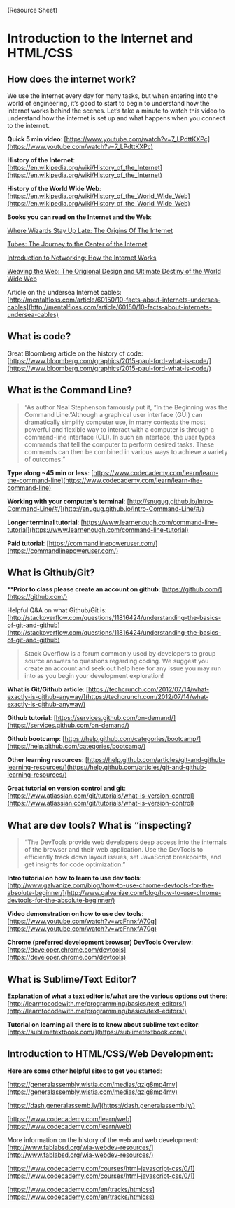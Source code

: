 (Resource Sheet)
# Introduction to the Internet and HTML/CSS

## How does the internet work?

We use the internet every day for many tasks, but when entering into the world of engineering, it’s good to start to begin to understand how the internet works behind the scenes. Let’s take a minute to watch this video to understand how the internet is set up and what happens when you connect to the internet.

**Quick 5 min video**: [https://www.youtube.com/watch?v=7_LPdttKXPc](https://www.youtube.com/watch?v=7_LPdttKXPc)

**History of the Internet**: [https://en.wikipedia.org/wiki/History_of_the_Internet](https://en.wikipedia.org/wiki/History_of_the_Internet)

**History of the World Wide Web**: [https://en.wikipedia.org/wiki/History_of_the_World_Wide_Web](https://en.wikipedia.org/wiki/History_of_the_World_Wide_Web)

**Books you can read on the Internet and the Web**:

[Where Wizards Stay Up Late: The Origins Of The Internet](https://www.amazon.com/Where-Wizards-Stay-Up-Late/dp/0684832674)

[Tubes: The Journey to the Center of the Internet](https://www.amazon.com/Tubes-Journey-Internet-Andrew-Blum/dp/0061994952/ref=sr_1_1?s=books&ie=UTF8&qid=1495285188&sr=1-1&keywords=Tubes+the+journey+to+the+center+of+the+internet)

[Introduction to Networking: How the Internet Works](https://www.amazon.com/Introduction-Networking-How-Internet-Works/dp/1511654945/ref=sr_1_1?s=books&ie=UTF8&qid=1495285241&sr=1-1&keywords=Introduction+to+Networking)

[Weaving the Web: The Origional Design and Ultimate Destiny of the World Wide Web](https://www.amazon.com/Weaving-Web-Original-Ultimate-Destiny/dp/006251587X/ref=sr_1_1?s=books&ie=UTF8&qid=1495285270&sr=1-1&keywords=Weaving+the+web)

Article on the undersea Internet cables: [http://mentalfloss.com/article/60150/10-facts-about-internets-undersea-cables](http://mentalfloss.com/article/60150/10-facts-about-internets-undersea-cables)

## What is code?

Great Bloomberg article on the history of code: [https://www.bloomberg.com/graphics/2015-paul-ford-what-is-code/](https://www.bloomberg.com/graphics/2015-paul-ford-what-is-code/)

## What is the Command Line?

>“As author Neal Stephenson famously put it, “In the Beginning was the Command Line.”Although a graphical user interface (GUI) can dramatically simplify computer use, in many contexts the most powerful and flexible way to interact with a computer is through a command-line interface (CLI). In such an interface, the user types commands that tell the computer to perform desired tasks. These commands can then be combined in various ways to achieve a variety of outcomes.”

**Type along ~45 min or less**: [https://www.codecademy.com/learn/learn-the-command-line](https://www.codecademy.com/learn/learn-the-command-line)

**Working with your computer’s terminal**: [http://snugug.github.io/Intro-Command-Line/#/](http://snugug.github.io/Intro-Command-Line/#/)

**Longer terminal tutorial**: [https://www.learnenough.com/command-line-tutorial](https://www.learnenough.com/command-line-tutorial)

**Paid tutorial**: [https://commandlinepoweruser.com/](https://commandlinepoweruser.com/)

## What is Github/Git?

****Prior to class please create an account on github**: [https://github.com/](https://github.com/)

Helpful Q&A on what Github/Git is: [http://stackoverflow.com/questions/11816424/understanding-the-basics-of-git-and-github](http://stackoverflow.com/questions/11816424/understanding-the-basics-of-git-and-github)

>Stack Overflow is a forum commonly used by developers to group source answers to questions regarding coding. We suggest you create an account and seek out help here for any issue you may run into as you begin your development exploration!

**What is Git/Github article**:
[https://techcrunch.com/2012/07/14/what-exactly-is-github-anyway/](https://techcrunch.com/2012/07/14/what-exactly-is-github-anyway/)

**Github tutorial**:
[https://services.github.com/on-demand/](https://services.github.com/on-demand/)

**Github bootcamp**:
[https://help.github.com/categories/bootcamp/](https://help.github.com/categories/bootcamp/)

**Other learning resources**:
[https://help.github.com/articles/git-and-github-learning-resources/](https://help.github.com/articles/git-and-github-learning-resources/)

**Great tutorial on version control and git**:
[https://www.atlassian.com/git/tutorials/what-is-version-control](https://www.atlassian.com/git/tutorials/what-is-version-control)

## What are dev tools? What is “inspecting?

>“The DevTools provide web developers deep access into the internals of the browser and their web application. Use the DevTools to efficiently track down layout issues, set JavaScript breakpoints, and get insights for code optimization.”

**Intro tutorial on how to learn to use dev tools**:
[http://www.galvanize.com/blog/how-to-use-chrome-devtools-for-the-absolute-beginner/](http://www.galvanize.com/blog/how-to-use-chrome-devtools-for-the-absolute-beginner/)

**Video demonstration on how to use dev tools**:
[https://www.youtube.com/watch?v=wcFnnxfA70g](https://www.youtube.com/watch?v=wcFnnxfA70g)

**Chrome (preferred development browser) DevTools Overview**:
[https://developer.chrome.com/devtools](https://developer.chrome.com/devtools)

## What is Sublime/Text Editor?

**Explanation of what a text editor is/what are the various options out there**:
[http://learntocodewith.me/programming/basics/text-editors/](http://learntocodewith.me/programming/basics/text-editors/)

**Tutorial on learning all there is to know about sublime text editor**:
[https://sublimetextbook.com/](https://sublimetextbook.com/)

## Introduction to HTML/CSS/Web Development:

**Here are some other helpful sites to get you started**:

[https://generalassembly.wistia.com/medias/qzig8mp4mv](https://generalassembly.wistia.com/medias/qzig8mp4mv)

[https://dash.generalassemb.ly/](https://dash.generalassemb.ly/)

[https://www.codecademy.com/learn/web](https://www.codecademy.com/learn/web)

More information on the history of the web and web development: [http://www.fablabsd.org/wia-webdev-resources/](http://www.fablabsd.org/wia-webdev-resources/)

[https://www.codecademy.com/courses/html-javascript-css/0/1](https://www.codecademy.com/courses/html-javascript-css/0/1)

[https://www.codecademy.com/en/tracks/htmlcss](https://www.codecademy.com/en/tracks/htmlcss)
